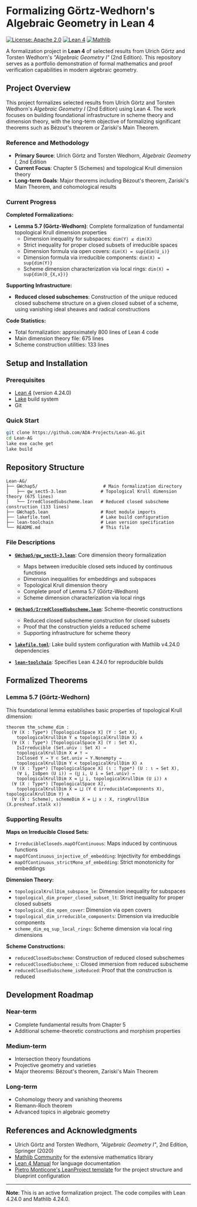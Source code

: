 # Formalizing Görtz-Wedhorn's Algebraic Geometry in Lean 4

[![License: Apache 2.0](https://img.shields.io/badge/License-Apache_2.0-lightblue.svg)](https://opensource.org/licenses/Apache-2.0)
[![Lean 4](https://img.shields.io/badge/Lean-4.24.0-blue.svg)](https://leanprover-community.github.io/)
[![Mathlib](https://img.shields.io/badge/Mathlib-4.24.0-blue.svg)](https://github.com/leanprover-community/mathlib4)

A formalization project in **Lean 4** of selected results from Ulrich Görtz and Torsten Wedhorn's *"Algebraic Geometry I"* (2nd Edition). This repository serves as a portfolio demonstration of formal mathematics and proof verification capabilities in modern algebraic geometry.

## Project Overview

This project formalizes selected results from Ulrich Görtz and Torsten Wedhorn's *Algebraic Geometry I* (2nd Edition) using Lean 4. The work focuses on building foundational infrastructure in scheme theory and dimension theory, with the long-term objective of formalizing significant theorems such as Bézout's theorem or Zariski's Main Theorem.

### Reference and Methodology

- **Primary Source**: Ulrich Görtz and Torsten Wedhorn, *Algebraic Geometry I*, 2nd Edition
- **Current Focus**: Chapter 5 (Schemes) and topological Krull dimension theory
- **Long-term Goals**: Major theorems including Bézout's theorem, Zariski's Main Theorem, and cohomological results

### Current Progress

**Completed Formalizations:**
- **Lemma 5.7 (Görtz-Wedhorn)**: Complete formalization of fundamental topological Krull dimension properties
  - Dimension inequality for subspaces: `dim(Y) ≤ dim(X)`
  - Strict inequality for proper closed subsets of irreducible spaces
  - Dimension formula via open covers: `dim(X) = sup{dim(U_i)}`
  - Dimension formula via irreducible components: `dim(X) = sup{dim(Y)}`
  - Scheme dimension characterization via local rings: `dim(X) = sup{dim(O_{X,x})}`

**Supporting Infrastructure:**
- **Reduced closed subschemes**: Construction of the unique reduced closed subscheme structure on a given closed subset of a scheme, using vanishing ideal sheaves and radical constructions

**Code Statistics:**
- Total formalization: approximately 800 lines of Lean 4 code
- Main dimension theory file: 675 lines
- Scheme construction utilities: 133 lines

## Setup and Installation

### Prerequisites
- [Lean 4](https://leanprover-community.github.io/get_started.html) (version 4.24.0)
- [Lake](https://github.com/leanprover/lake) build system
- Git

### Quick Start
```bash
git clone https://github.com/ADA-Projects/Lean-AG.git
cd Lean-AG
lake exe cache get
lake build
```

## Repository Structure

```
Lean-AG/
├── GWchap5/                         # Main formalization directory
│   ├── gw_sect5-3.lean             # Topological Krull dimension theory (675 lines)
│   └── IrredClosedSubscheme.lean   # Reduced closed subscheme construction (133 lines)
├── GWchap5.lean                    # Root module imports
├── lakefile.toml                   # Lake build configuration
├── lean-toolchain                  # Lean version specification
└── README.md                       # This file
```

### File Descriptions

- **[`GWchap5/gw_sect5-3.lean`](GWchap5/gw_sect5-3.lean)**: Core dimension theory formalization
  - Maps between irreducible closed sets induced by continuous functions
  - Dimension inequalities for embeddings and subspaces
  - Topological Krull dimension theory
  - Complete proof of Lemma 5.7 (Görtz-Wedhorn)
  - Scheme dimension characterization via local rings

- **[`GWchap5/IrredClosedSubscheme.lean`](GWchap5/IrredClosedSubscheme.lean)**: Scheme-theoretic constructions
  - Reduced closed subscheme construction for closed subsets
  - Proof that the construction yields a reduced scheme
  - Supporting infrastructure for scheme theory

- **[`lakefile.toml`](lakefile.toml)**: Lake build system configuration with Mathlib v4.24.0 dependencies
- **[`lean-toolchain`](lean-toolchain)**: Specifies Lean 4.24.0 for reproducible builds

## Formalized Theorems

### Lemma 5.7 (Görtz-Wedhorn)

This foundational lemma establishes basic properties of topological Krull dimension:

```lean
theorem thm_scheme_dim :
  (∀ (X : Type*) [TopologicalSpace X] (Y : Set X),
    topologicalKrullDim Y ≤ topologicalKrullDim X) ∧
  (∀ (X : Type*) [TopologicalSpace X] (Y : Set X),
    IsIrreducible (Set.univ : Set X) →
    topologicalKrullDim X ≠ ⊤ →
    IsClosed Y → Y ⊂ Set.univ → Y.Nonempty →
    topologicalKrullDim Y < topologicalKrullDim X) ∧
  (∀ (X : Type*) [TopologicalSpace X] (ι : Type*) (U : ι → Set X),
    (∀ i, IsOpen (U i)) → (⋃ i, U i = Set.univ) →
    topologicalKrullDim X = ⨆ i, topologicalKrullDim (U i)) ∧
  (∀ (X : Type*) [TopologicalSpace X],
    topologicalKrullDim X = ⨆ (Y ∈ irreducibleComponents X), topologicalKrullDim Y) ∧
  (∀ (X : Scheme), schemeDim X = ⨆ x : X, ringKrullDim (X.presheaf.stalk x))
```

### Supporting Results

**Maps on Irreducible Closed Sets:**
- `IrreducibleCloseds.mapOfContinuous`: Maps induced by continuous functions
- `mapOfContinuous_injective_of_embedding`: Injectivity for embeddings
- `mapOfContinuous_strictMono_of_embedding`: Strict monotonicity for embeddings

**Dimension Theory:**
- `topologicalKrullDim_subspace_le`: Dimension inequality for subspaces
- `topological_dim_proper_closed_subset_lt`: Strict inequality for proper closed subsets
- `topological_dim_open_cover`: Dimension via open covers
- `topological_dim_irreducible_components`: Dimension via irreducible components
- `scheme_dim_eq_sup_local_rings`: Scheme dimension via local ring dimensions

**Scheme Constructions:**
- `reducedClosedSubscheme`: Construction of reduced closed subschemes
- `reducedClosedSubscheme_ι`: Closed immersion from reduced subscheme
- `reducedClosedSubscheme_isReduced`: Proof that the construction is reduced

## Development Roadmap

### Near-term
- Complete fundamental results from Chapter 5
- Additional scheme-theoretic constructions and morphism properties

### Medium-term
- Intersection theory foundations
- Projective geometry and varieties
- Major theorems: Bézout's theorem, Zariski's Main Theorem

### Long-term
- Cohomology theory and vanishing theorems
- Riemann-Roch theorem
- Advanced topics in algebraic geometry

## References and Acknowledgments

- Ulrich Görtz and Torsten Wedhorn, *"Algebraic Geometry I"*, 2nd Edition, Springer (2020)
- [Mathlib Community](https://leanprover-community.github.io/) for the extensive mathematics library
- [Lean 4 Manual](https://lean-lang.org/lean4/doc/) for language documentation
- [Pietro Monticone's LeanProject template](https://github.com/pitmonticone/LeanProject) for the project structure and blueprint configuration

---

**Note**: This is an active formalization project. The code compiles with Lean 4.24.0 and Mathlib 4.24.0.
